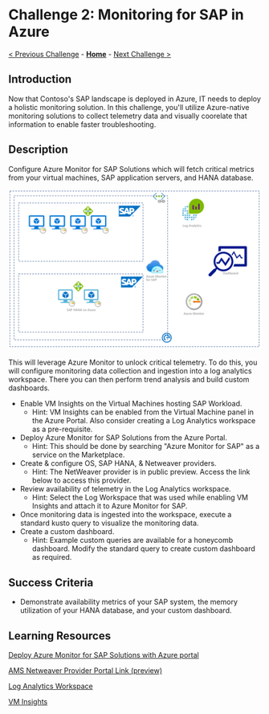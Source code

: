 # Challenge 2: Monitoring for SAP in Azure 

[< Previous Challenge](./01-SAP-Auto-Deployment.md) - **[Home](../README.md)** - [Next Challenge >](./03-SAP-Security.md)

## Introduction

Now that Contoso's SAP landscape is deployed in Azure, IT needs to deploy a holistic monitoring solution. In this challenge, you'll utilize Azure-native monitoring solutions to collect telemetry data and visually coorelate that information to enable faster troubleshooting.

## Description

Configure Azure Monitor for SAP Solutions which will fetch critical metrics from your virtual machines, SAP application servers, and HANA database.

![SAP ON Azure Monitoring](Images/Challenge2_Azure_Monitor_SAP_Architecture.png)

This will leverage Azure Monitor to unlock critical telemetry.  To do this, you will configure monitoring data collection and ingestion into a log analytics workspace. There you can then perform trend analysis and build custom dashboards.

- Enable VM Insights on the Virtual Machines hosting SAP Workload.
	- Hint: VM Insights can be enabled from the Virtual Machine panel in the Azure Portal. Also consider creating a Log Analytics workspace as a pre-requisite.
- Deploy Azure Monitor for SAP Solutions from the Azure Portal.
	- Hint: This should be done by searching "Azure Monitor for SAP" as a service on the Marketplace.
- Create & configure OS, SAP HANA, & Netweaver providers.
	- Hint: The NetWeaver provider is in public preview.  Access the link below to access this provider.
- Review availability of telemetry in the Log Analytics workspace.
	- Hint: Select the Log Workspace that was used while enabling VM Insights and attach it to Azure Monitor for SAP.
- Once monitoring data is ingested into the workspace, execute a standard kusto query to visualize the monitoring data.
- Create a custom dashboard.
	- Hint:  Example custom queries are available for a honeycomb dashboard.  Modify the standard query to create custom dashboard as required.

## Success Criteria

- Demonstrate availability metrics of your SAP system, the memory utilization of your HANA database, and your custom dashboard.

## Learning Resources

[Deploy Azure Monitor for SAP Solutions with Azure portal](https://docs.microsoft.com/en-us/azure/virtual-machines/workloads/sap/azure-monitor-sap-quickstart)

[AMS Netweaver Provider Portal Link (preview)](https://ms.portal.azure.com/?feature.nwflag=true#home)

[Log Analytics Workspace](https://docs.microsoft.com/en-us/azure/azure-monitor/logs/quick-create-workspace)

[VM Insights](https://docs.microsoft.com/en-us/azure/azure-monitor/vm/vminsights-enable-overview)
